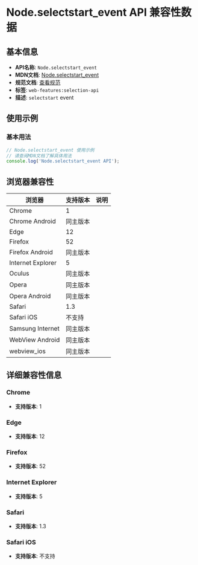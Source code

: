 # Node.selectstart_event API 兼容性数据

## 基本信息

- **API名称**: `Node.selectstart_event`
- **MDN文档**: [Node.selectstart_event](https://developer.mozilla.org/docs/Web/API/Node/selectstart_event)
- **规范文档**: [查看规范](https://w3c.github.io/selection-api/#selectstart-event,https://w3c.github.io/selection-api/#dom-globaleventhandlers-onselectstart)
- **标签**: `web-features:selection-api`
- **描述**: `selectstart` event

## 使用示例

### 基本用法

```javascript
// Node.selectstart_event 使用示例
// 请查阅MDN文档了解具体用法
console.log('Node.selectstart_event API');
```

## 浏览器兼容性

| 浏览器 | 支持版本 | 说明 |
|--------|----------|------|
| Chrome | 1 |  |
| Chrome Android | 同主版本 |  |
| Edge | 12 |  |
| Firefox | 52 |  |
| Firefox Android | 同主版本 |  |
| Internet Explorer | 5 |  |
| Oculus | 同主版本 |  |
| Opera | 同主版本 |  |
| Opera Android | 同主版本 |  |
| Safari | 1.3 |  |
| Safari iOS | 不支持 |  |
| Samsung Internet | 同主版本 |  |
| WebView Android | 同主版本 |  |
| webview_ios | 同主版本 |  |

## 详细兼容性信息

### Chrome

- **支持版本**: 1

### Edge

- **支持版本**: 12

### Firefox

- **支持版本**: 52

### Internet Explorer

- **支持版本**: 5

### Safari

- **支持版本**: 1.3

### Safari iOS

- **支持版本**: 不支持

